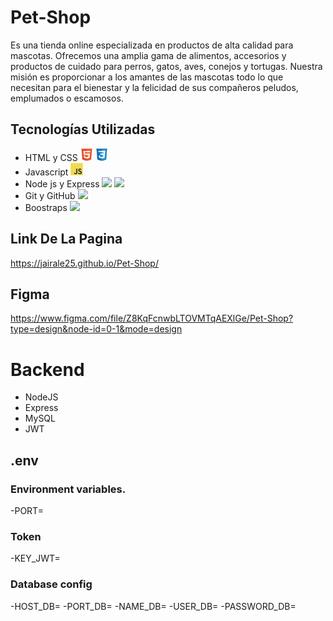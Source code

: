 # Pet-Shop

Es una tienda online especializada en productos de alta calidad para mascotas. Ofrecemos una amplia gama de alimentos, accesorios y productos de cuidado para perros, gatos, aves, conejos y tortugas. Nuestra misión es proporcionar a los amantes de las mascotas todo lo que necesitan para el bienestar y la felicidad de sus compañeros peludos, emplumados o escamosos.

## Tecnologías Utilizadas

- HTML y CSS <img src="https://github.com/devicons/devicon/blob/master/icons/html5/html5-original.svg" alt="" width="20px"> <img src="https://github.com/devicons/devicon/blob/master/icons/css3/css3-original.svg" alt="" width="20px">
- Javascript  <img src="https://github.com/devicons/devicon/blob/master/icons/javascript/javascript-original.svg" alt="" width="20">
- Node js y Express <img src="https://static-00.iconduck.com/assets.00/node-js-icon-454x512-nztofx17.png" style="width:23px;"> <img src="https://camo.githubusercontent.com/4c404ee3b9f73190f23c194c889274fdb43314d4d767a786eed8e8a117c8f062/68747470733a2f2f75706c6f61642e77696b696d656469612e6f72672f77696b6970656469612f636f6d6d6f6e732f7468756d622f382f38382f5374617475735f6975636e5f45585f69636f6e2e7376672f34383070782d5374617475735f6975636e5f45585f69636f6e2e7376672e706e67" style="width:28px;">
- Git y GitHub <img src="https://git-scm.com/images/logos/downloads/Git-Icon-1788C.png" style="width:23px;">
- Boostraps <img src="https://upload.wikimedia.org/wikipedia/commons/thumb/b/b2/Bootstrap_logo.svg/800px-Bootstrap_logo.svg.png" style="width:23px;">

## Link De La Pagina

https://jairale25.github.io/Pet-Shop/

## Figma

https://www.figma.com/file/Z8KqFcnwbLTOVMTqAEXlGe/Pet-Shop?type=design&node-id=0-1&mode=design

# Backend
- NodeJS
- Express
- MySQL
- JWT

## .env 
### Environment variables.
-PORT=

### Token
-KEY_JWT=

### Database config
-HOST_DB=
-PORT_DB=
-NAME_DB=
-USER_DB=
-PASSWORD_DB=